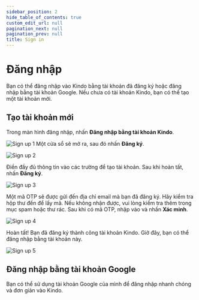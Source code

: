 ```yaml
---
sidebar_position: 2
hide_table_of_contents: true
custom_edit_url: null
pagination_next: null
pagination_prev: null
title: Sign in
---
```


# Đăng nhập

Bạn có thể đăng nhập vào Kindo bằng tài khoản đã đăng ký hoặc đăng nhập bằng tài khoản Google. Nếu chưa có tài khoản Kindo, bạn có thể tạo một tài khoản mới.

## Tạo tài khoản mới

Trong màn hình đăng nhập, nhấn **Đăng nhập bằng tài khoản Kindo**.

![Sign up 1](./img/sign-up-1.png)
Một cửa sổ sẽ mở ra, sau đó nhấn **Đăng ký**.

![Sign up 2](./img/sign-up-2.png)

Điền đầy đủ thông tin vào các trường để tạo tài khoản. Sau khi hoàn tất, nhấn **Đăng ký**.

![Sign up 3](./img/sign-up-3.png)

Một mã OTP sẽ được gửi đến địa chỉ email mà bạn đã đăng ký. Hãy kiểm tra hộp thư đến để lấy mã. Nếu không nhận được, vui lòng kiểm tra thêm trong mục spam hoặc thư rác. Sau khi có mã OTP, nhập vào và nhấn **Xác minh**.

![Sign up 4](./img/sign-up-4.png)

Hoàn tất! Bạn đã đăng ký thành công tài khoản Kindo. Giờ đây, bạn có thể đăng nhập bằng tài khoản này.

![Sign up 5](./img/sign-up-5.png)

## Đăng nhập bằng tài khoản Google

Bạn có thể sử dụng tài khoản Google của mình để đăng nhập nhanh chóng và đơn giản vào Kindo.
